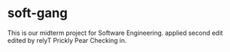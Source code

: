 # soft-gang
This is our midterm project for Software Engineering.
applied second edit
edited by relyT
Prickly Pear Checking in.

